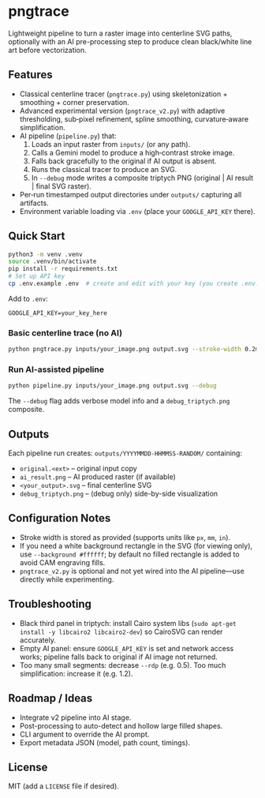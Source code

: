 # pngtrace

Lightweight pipeline to turn a raster image into centerline SVG paths, optionally with an AI pre-processing step to produce clean black/white line art before vectorization.

## Features
- Classical centerline tracer (`pngtrace.py`) using skeletonization + smoothing + corner preservation.
- Advanced experimental version (`pngtrace_v2.py`) with adaptive thresholding, sub‑pixel refinement, spline smoothing, curvature‑aware simplification.
- AI pipeline (`pipeline.py`) that:
  1. Loads an input raster from `inputs/` (or any path).
  2. Calls a Gemini model to produce a high‑contrast stroke image.
  3. Falls back gracefully to the original if AI output is absent.
  4. Runs the classical tracer to produce an SVG.
  5. In `--debug` mode writes a composite triptych PNG (original | AI result | final SVG raster).
- Per‑run timestamped output directories under `outputs/` capturing all artifacts.
- Environment variable loading via `.env` (place your `GOOGLE_API_KEY` there).

## Quick Start
```bash
python3 -m venv .venv
source .venv/bin/activate
pip install -r requirements.txt
# Set up API key
cp .env.example .env  # create and edit with your key (you create .env.example)
```
Add to `.env`:
```
GOOGLE_API_KEY=your_key_here
```

### Basic centerline trace (no AI)
```bash
python pngtrace.py inputs/your_image.png output.svg --stroke-width 0.2mm --rdp 0.8
```

### Run AI-assisted pipeline
```bash
python pipeline.py inputs/your_image.png output.svg --debug
```
The `--debug` flag adds verbose model info and a `debug_triptych.png` composite.

## Outputs
Each pipeline run creates: `outputs/YYYYMMDD-HHMMSS-RANDOM/` containing:
- `original.<ext>` – original input copy
- `ai_result.png` – AI produced raster (if available)
- `<your_output>.svg` – final centerline SVG
- `debug_triptych.png` – (debug only) side-by-side visualization

## Configuration Notes
- Stroke width is stored as provided (supports units like `px`, `mm`, `in`).
- If you need a white background rectangle in the SVG (for viewing only), use `--background #ffffff`; by default no filled rectangle is added to avoid CAM engraving fills.
- `pngtrace_v2.py` is optional and not yet wired into the AI pipeline—use directly while experimenting.

## Troubleshooting
- Black third panel in triptych: install Cairo system libs (`sudo apt-get install -y libcairo2 libcairo2-dev`) so CairoSVG can render accurately.
- Empty AI panel: ensure `GOOGLE_API_KEY` is set and network access works; pipeline falls back to original if AI image not returned.
- Too many small segments: decrease `--rdp` (e.g. 0.5). Too much simplification: increase it (e.g. 1.2).

## Roadmap / Ideas
- Integrate v2 pipeline into AI stage.
- Post-processing to auto-detect and hollow large filled shapes.
- CLI argument to override the AI prompt.
- Export metadata JSON (model, path count, timings).

## License
MIT (add a `LICENSE` file if desired).
